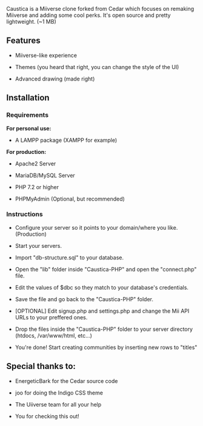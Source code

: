 Caustica is a Miiverse clone forked from Cedar which focuses on remaking Miiverse and adding some cool perks.
It's open source and pretty lightweight. (~1 MB)

## Features

- Miiverse-like experience

- Themes (you heard that right, you can change the style of the UI)

- Advanced drawing (made right)

## Installation

### Requirements

**For personal use:**

- A LAMPP package (XAMPP for example)

**For production:**

- Apache2 Server

- MariaDB/MySQL Server

- PHP 7.2 or higher

- PHPMyAdmin (Optional, but recommended)

### Instructions

- Configure your server so it points to your domain/where you like. (Production)

- Start your servers.

- Import "db-structure.sql" to your database.

- Open the "lib" folder inside "Caustica-PHP" and open the "connect.php" file.

- Edit the values of $dbc so they match to your database's credentials.

- Save the file and go back to the "Caustica-PHP" folder.

- [OPTIONAL] Edit signup.php and settings.php and change the Mii API URLs to your preffered ones.

- Drop the files inside the "Caustica-PHP" folder to your server directory (htdocs, /var/www/html, etc...)

- You're done! Start creating communities by inserting new rows to "titles"

## Special thanks to:

- EnergeticBark for the Cedar source code

- joo for doing the Indigo CSS theme

- The Uiiverse team for all your help

- You for checking this out!

